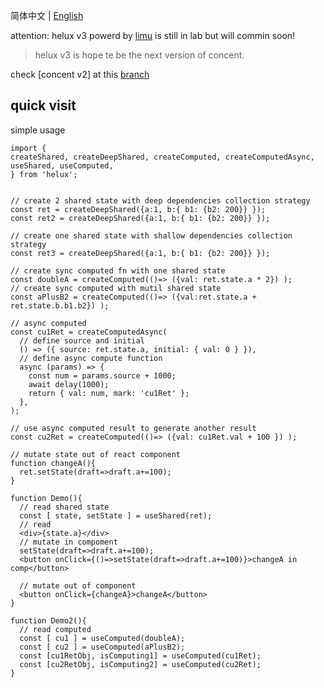 简体中文 | [English](./README.en.md)

attention: helux v3 powerd by [limu](https://tnfe.github.io/limu/) is still in lab but will commin soon! 
> helux v3 is hope te be the next version of concent.

check [concent v2] at this [branch](https://github.com/heluxjs/helux/tree/concent-v2)

## quick visit

simple usage

```tsx
import {
createShared, createDeepShared, createComputed, createComputedAsync,
useShared, useComputed,
} from 'helux';


// create 2 shared state with deep dependencies collection strategy
const ret = createDeepShared({a:1, b:{ b1: {b2: 200}} });
const ret2 = createDeepShared({a:1, b:{ b1: {b2: 200}} });

// create one shared state with shallow dependencies collection strategy
const ret3 = createDeepShared({a:1, b:{ b1: {b2: 200}} });

// create sync computed fn with one shared state
const doubleA = createComputed(()=> ({val: ret.state.a * 2}) );
// create sync computed with mutil shared state
const aPlusB2 = createComputed(()=> ({val:ret.state.a + ret.state.b.b1.b2}) );

// async computed
const cu1Ret = createComputedAsync(
  // define source and initial
  () => ({ source: ret.state.a, initial: { val: 0 } }),
  // define async compute function
  async (params) => {
    const num = params.source + 1000;
    await delay(1000);
    return { val: num, mark: 'cu1Ret' };
  },
);

// use async computed result to generate another result
const cu2Ret = createComputed(()=> ({val: cu1Ret.val + 100 }) );

// mutate state out of react component
function changeA(){
  ret.setState(draft=>draft.a+=100);
}

function Demo(){
  // read shared state
  const [ state, setState ] = useShared(ret);
  // read
  <div>{state.a}</div>
  // mutate in compoment
  setState(draft=>draft.a+=100);
  <button onClick={()=>setState(draft=>draft.a+=100)}>changeA in comp</button>

  // mutate out of component
  <button onClick={changeA}>changeA</button>
}

function Demo2(){
  // read computed
  const [ cu1 ] = useComputed(doubleA);
  const [ cu2 ] = useComputed(aPlusB2);
  const [cu1RetObj, isComputing1] = useComputed(cu1Ret);
  const [cu2RetObj, isComputing2] = useComputed(cu2Ret);
}

```
